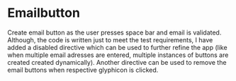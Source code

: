 # Emailbutton
Create email button as the user presses space bar and email is validated.
Although, the code is written just to meet the test requirements, I have added a disabled directive which can be used to further refine the app (like when multiple email adresses are entered, multiple instances of buttons are created created dynamically). 
Another directive can be used to remove the email buttons when respective glyphicon is clicked.


